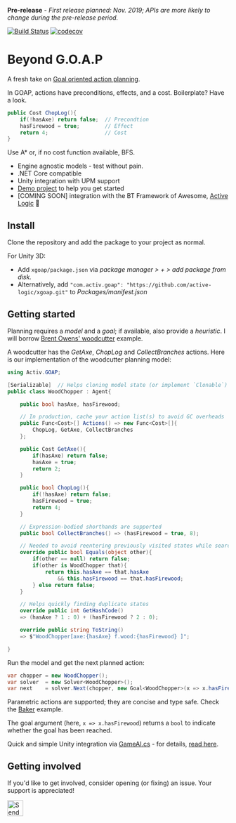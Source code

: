 **Pre-release** - *First release planned: Nov. 2019; APIs are more likely to change during the pre-release period.*

[![Build Status](https://travis-ci.com/active-logic/xgoap.svg?branch=master)](https://travis-ci.com/active-logic/xgoap)
[![codecov](https://codecov.io/gh/active-logic/xgoap/branch/master/graph/badge.svg)](https://codecov.io/gh/active-logic/xgoap)

# Beyond G.O.A.P

A fresh take on [Goal oriented action planning](http://alumni.media.mit.edu/~jorkin/goap.html).

In GOAP, actions have preconditions, effects, and a cost. Boilerplate? Have a look.

```cs
public Cost ChopLog(){
    if(!hasAxe) return false;  // Precondtion
    hasFirewood = true;        // Effect
    return 4;                  // Cost
}
```

Use A\* or, if no cost function available, BFS.

- Engine agnostic models - test without pain.
- .NET Core compatible
- Unity integration with UPM support
- [Demo project](https://github.com/active-logic/xgoap-demos) to help you get started
- \[COMING SOON] integration with the BT Framework of Awesome, [Active Logic](https://github.com/active-logic/activelogic-cs) 🚀

## Install

Clone the repository and add the package to your project as normal.

For Unity 3D:
- Add `xgoap/package.json` via *package manager > + > add package from disk.*
- Alternatively, add `"com.activ.goap": "https://github.com/active-logic/xgoap.git"` to *Packages/manifest.json*

## Getting started

Planning requires a *model* and a *goal*; if available, also provide a *heuristic*.
I will borrow [Brent Owens' woodcutter](https://gamedevelopment.tutsplus.com/tutorials/goal-oriented-action-planning-for-a-smarter-ai--cms-20793) example.

A woodcutter has the *GetAxe*, *ChopLog* and *CollectBranches* actions. Here is our implementation of the woodcutter planning model:

```cs
using Activ.GOAP;

[Serializable]  // Helps cloning model state (or implement `Clonable`)
public class WoodChopper : Agent{

    public bool hasAxe, hasFirewood;

    // In production, cache your action list(s) to avoid GC overheads
    public Func<Cost>[] Actions() => new Func<Cost>[]{
        ChopLog, GetAxe, CollectBranches
    };

    public Cost GetAxe(){
        if(hasAxe) return false;
        hasAxe = true;
        return 2;
    }

    public bool ChopLog(){
        if(!hasAxe) return false;
        hasFirewood = true;
        return 4;
    }

    // Expression-bodied shorthands are supported
    public bool CollectBranches() => (hasFirewood = true, 8);

    // Needed to avoid reentering previously visited states while searching
    override public bool Equals(object other){
        if(other == null) return false;
        if(other is WoodChopper that){
            return this.hasAxe == that.hasAxe
                && this.hasFirewood == that.hasFirewood;
        } else return false;
    }

    // Helps quickly finding duplicate states
    override public int GetHashCode()
    => (hasAxe ? 1 : 0) + (hasFirewood ? 2 : 0);

    override public string ToString()
    => $"WoodChopper[axe:{hasAxe} f.wood:{hasFirewood} ]";

}
```

Run the model and get the next planned action:

```cs
var chopper = new WoodChopper();
var solver  = new Solver<WoodChopper>();
var next    = solver.Next(chopper, new Goal<WoodChopper>(x => x.hasFirewood));
```

Parametric actions are supported; they are concise and type safe. Check the [Baker](Tests/Models/Baker.cs) example.

The goal argument (here, `x => x.hasFirewood`) returns a `bool` to indicate whether the goal has been reached.

Quick and simple Unity integration via [GameAI.cs](Runtime/GameAI.cs) - for details, [read here](Documentation/BakerUnity.md).

## Getting involved

If you'd like to get involved, consider opening (or fixing) an issue.
Your support is appreciated!

<a href='https://ko-fi.com/A0114I97' target='_blank'><img height='36' style='border:0px;height:36px;' src='https://az743702.vo.msecnd.net/cdn/kofi1.png?v=2' border='0' alt='Send a tip' /></a>
